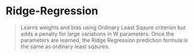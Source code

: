 # Ridge-Regression
>Learns weights and bias using Ordinary Least Sqaure criterion but adds a penalty for large variations in W parameters.
>Once the parameters are learned, the Ridge Regression prediction formula is the same as ordinary least sqaures.
